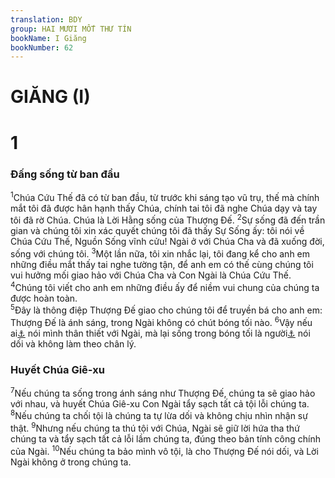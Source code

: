```yaml
---
translation: BDY
group: HAI MƯƠI MỐT THƯ TÍN
bookName: I Giăng 
bookNumber: 62
---
```


<div class="title"><h1>GIĂNG (I)</h1> <h1>1</h1><h3>Đấng sống từ ban đầu</h3></div>
<span class="verse 1gi_1_1"><sup>1</sup>Chúa Cứu Thế đã có từ ban đầu, từ trước khi sáng tạo vũ trụ, thế mà chính mắt tôi đã được hân hạnh thấy Chúa, chính tai tôi đã nghe Chúa dạy và tay tôi đã rờ Chúa. Chúa là Lời Hằng sống của Thượng Đế. </span>
<span class="verse 1gi_1_2"><sup>2</sup>Sự sống đã đến trần gian và chúng tôi xin xác quyết chúng tôi đã thấy Sự Sống ấy: tôi nói về Chúa Cứu Thế, Nguồn Sống vĩnh cửu! Ngài ở với Chúa Cha và đã xuống đời, sống với chúng tôi. </span>
<span class="verse 1gi_1_3"><sup>3</sup>Một lần nữa, tôi xin nhắc lại, tôi đang kể cho anh em những điều mắt thấy tai nghe tường tận, để anh em có thế cùng chúng tôi vui hưởng mối giao hảo với Chúa Cha và Con Ngài là Chúa Cứu Thế. </span>
<span class="verse 1gi_1_4"><sup>4</sup>Chúng tôi viết cho anh em những điều ấy để niềm vui chung của chúng ta được hoàn toàn.<br/></span>
<span class="verse 1gi_1_5"><sup>5</sup>Đây là thông điệp Thượng Đế giao cho chúng tôi để truyền bá cho anh em: Thượng Đế là ánh sáng, trong Ngài không có chút bóng tối nào. </span>
<span class="verse 1gi_1_6"><sup>6</sup>Vậy nếu ai<a href="#" data-toggle="tooltip" data-placement="bottom" title="Nt chúng ta">⚓</a> nói mình thân thiết với Ngài, mà lại sống trong bóng tối là người<a href="#" data-toggle="tooltip" data-placement="bottom" title="Nt chúng ta">⚓</a> nói dối và không làm theo chân lý.</span>
<div class="title"><h3>Huyết Chúa Giê-xu</h3></div>
<span class="verse 1gi_1_7"><sup>7</sup>Nếu chúng ta sống trong ánh sáng như Thượng Đế, chúng ta sẽ giao hảo với nhau, và huyết Chúa Giê-xu Con Ngài tẩy sạch tất cả tội lỗi chúng ta. </span>
<span class="verse 1gi_1_8"><sup>8</sup>Nếu chúng ta chối tội là chúng ta tự lừa dối và không chịu nhìn nhận sự thật. </span>
<span class="verse 1gi_1_9"><sup>9</sup>Nhưng nếu chúng ta thú tội với Chúa, Ngài sẽ giữ lời hứa tha thứ chúng ta và tẩy sạch tất cả lỗi lầm chúng ta, đúng theo bản tính công chính của Ngài. </span>
<span class="verse 1gi_1_10"><sup>10</sup>Nếu chúng ta bảo mình vô tội, là cho Thượng Đế nói dối, và Lời Ngài không ở trong chúng ta.</span>
